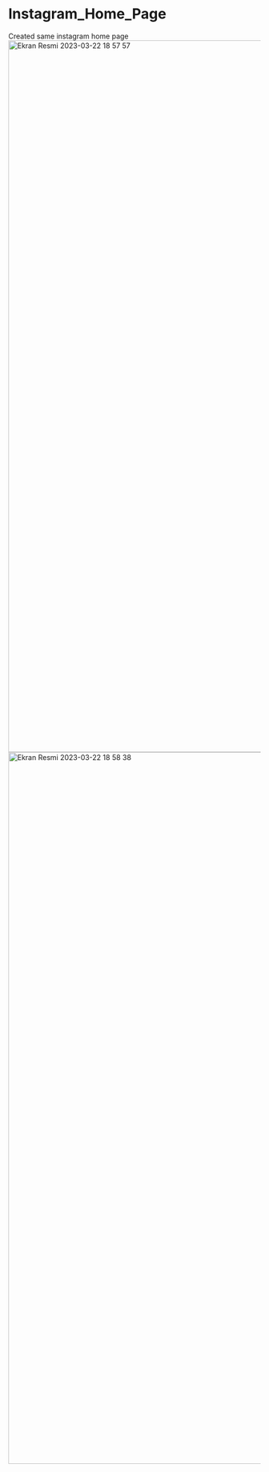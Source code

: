 # Instagram_Home_Page
Created same instagram home page
<img width="1422" alt="Ekran Resmi 2023-03-22 18 57 57" src="https://user-images.githubusercontent.com/124916788/226964708-5dbd3aa4-27f7-448e-8caa-9098c88107b6.png">
<img width="1422" alt="Ekran Resmi 2023-03-22 18 58 38" src="https://user-images.githubusercontent.com/124916788/226964722-0f26e7e7-83db-4d30-ab3b-0c8e42037fb8.png">

